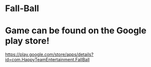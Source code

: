 # Fall-Ball

# Game can be found on the Google play store! 

https://play.google.com/store/apps/details?id=com.HappyTeamEntertainment.FallBall
